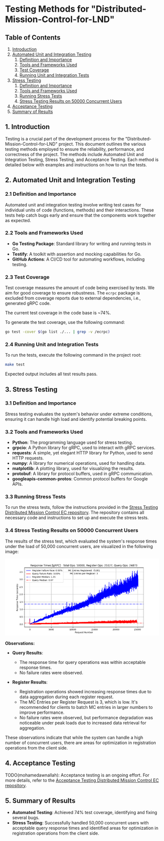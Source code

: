 # Testing Methods for "Distributed-Mission-Control-for-LND"

## Table of Contents
1. [Introduction](#1-introduction)
2. [Automated Unit and Integration Testing](#2-automated-unit-and-integration-testing)
   1. [Definition and Importance](#21-definition-and-importance)
   2. [Tools and Frameworks Used](#22-tools-and-frameworks-used)
   3. [Test Coverage](#23-test-coverage)
   4. [Running Unit and Integration Tests](#24-running-unit-and-integration-tests)
3. [Stress Testing](#3-stress-testing)
   1. [Definition and Importance](#31-definition-and-importance)
   2. [Tools and Frameworks Used](#32-tools-and-frameworks-used)
   3. [Running Stress Tests](#33-running-stress-tests)
   4. [Stress Testing Results on 50000 Concurrent Users](#34-stress-testing-results-on-50000-concurrent-users)
4. [Acceptance Testing](#4-acceptance-testing)
5. [Summary of Results](#5-summary-of-results)

## 1. Introduction
Testing is a crucial part of the development process for the
"Distributed-Mission-Control-for-LND" project. This document outlines the
various testing methods employed to ensure the reliability, performance, and
correctness of the project. The methods include Automated Unit and Integration
Testing, Stress Testing, and Acceptance Testing. Each method is detailed below
with examples and instructions on how to run the tests.

## 2. Automated Unit and Integration Testing

### 2.1 Definition and Importance
Automated unit and integration testing involve writing test cases for individual
units of code (functions, methods) and their interactions. These tests help
catch bugs early and ensure that the components work together as expected.

### 2.2 Tools and Frameworks Used
- **Go Testing Package**: Standard library for writing and running tests in Go.
- **Testify**: A toolkit with assertion and mocking capabilities for Go.
- **GitHub Actions**: A CI/CD tool for automating workflows, including testing.

### 2.3 Test Coverage
Test coverage measures the amount of code being exercised by tests. We aim for
good coverage to ensure robustness. The `ecrpc` package is excluded from
coverage reports due to external dependencies, i.e., generated gRPC code.

The current test coverage in the code base is ~74%.

To generate the test coverage, use the following command:
```bash
go test -cover $(go list ./... | grep -v /ecrpc)
```

### 2.4 Running Unit and Integration Tests
To run the tests, execute the following command in the project root:
```bash
make test
```
Expected output includes all test results pass.

## 3. Stress Testing

### 3.1 Definition and Importance
Stress testing evaluates the system's behavior under extreme conditions,
ensuring it can handle high load and identify potential breaking points.

### 3.2 Tools and Frameworks Used
- **Python**: The programming language used for stress testing.
- **grpcio**: A Python library for gRPC, used to interact with gRPC services.
- **requests**: A simple, yet elegant HTTP library for Python, used to send HTTP
requests.
- **numpy**: A library for numerical operations, used for handling data.
- **matplotlib**: A plotting library, used for visualizing the results.
- **protobuf**: A library for protocol buffers, used in gRPC communication.
- **googleapis-common-protos**: Common protocol buffers for Google APIs.

### 3.3 Running Stress Tests
To run the stress tests, follow the instructions provided in the
[Stress Testing Distributed Mission Control EC repository](https://github.com/mohamedawnallah/Stress-Testing-Distributed-Mission-Control-EC). The repository contains all
necessary code and instructions to set up and execute the stress tests.

### 3.4 Stress Testing Results on 50000 Concurrent Users
The results of the stress test, which evaluated the system's response times
under the load of 50,000 concurrent users, are visualized in the following image:

![Stress Testing Results](../assets/testing_methods/1_grpc_50000_users_response_times.png)

**Observations:**

- **Query Results**:
  - The response time for query operations was within acceptable response times.
  - No failure rates were observed.

- **Register Results**:
  - Registration operations showed increasing response times due to data
  aggregation during each register request.
  - The MC Entries per Register Request is 3, which is low. It's recommended for
  clients to batch MC entries in larger numbers to improve performance.
  - No failure rates were observed, but performance degradation was noticeable
  under peak loads due to increased data retrieval for aggregation.

These observations indicate that while the system can handle a high number of
concurrent users, there are areas for optimization in registration operations
from the client side.

## 4. Acceptance Testing
TODO(mohamedawnallah): Acceptance testing is an ongoing effort. For more
details, refer to the
[Acceptance Testing Distributed Mission Control EC repository](https://github.com/mohamedawnallah/Acceptance-Testing-Distributed-Mission-Control-EC).

<!-- ##### Definition and Importance
Acceptance testing ensures the system meets the specified requirements and works
as intended from an end-user perspective.

##### Tools and Frameworks Used

##### Test Scenarios

##### Running Acceptance Tests -->

## 5. Summary of Results
- **Automated Testing**: Achieved 74% test coverage, identifying and fixing several bugs.
- **Stress Testing**: Successfully handled 50,000 concurrent users with acceptable query response times and identified areas for optimization in registration operations from the client side.
